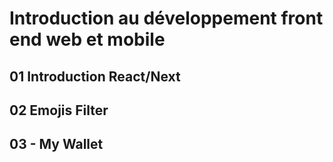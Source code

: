 # Introduction au développement front end web et mobile

## 01 Introduction React/Next

## 02 Emojis Filter

## 03 - My Wallet
